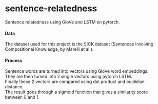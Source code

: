 # sentence-relatedness
Sentence relatedness using GloVe and LSTM on pytorch.  

#### Data
The dataset used for this project is the SICK dataset (Sentences Involving Compositional Knowledge, by Marelli et al.).  

#### Process
Sentence words are turned into vectors using GloVe word embeddings.  
They are then turned into 2 single vectors using pytorch LSTM.  
Finally these 2 vectors are compared using dot product and euclidian distance.  
The result goes through a sigmoid function that gives a similarity score between 0 and 1. 
